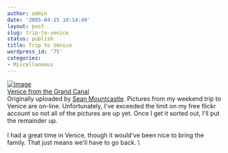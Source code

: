 ```yaml
---
author: admin
date: '2005-04-15 10:14:49'
layout: post
slug: trip-to-venice
status: publish
title: Trip to Venice
wordpress_id: '75'
categories:
- Miscellaneous
---
```


[![image](http://photos8.flickr.com/9471237_425c4485a5_m.jpg)](http://www.flickr.com/photos/90432578@N00/9471237/ "photo sharing")
\
 [Venice from the Grand
Canal](http://www.flickr.com/photos/90432578@N00/9471237/) \
 Originally uploaded by [Sean
Mountcastle](http://www.flickr.com/people/90432578@N00/).
Pictures from my weekend trip to Venice are on-line. Unfortunately, I've
exceeded the limit on my free flickr account so not all of the pictures
are up yet. Once I get it sorted out, I'll put the remainder up.\
 \
 I had a great time in Venice, though it would've been nice to bring the
family. That just means we'll have to go back. \


